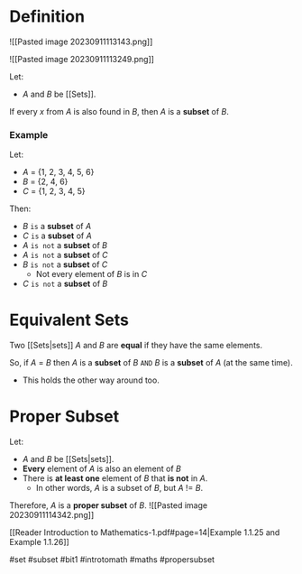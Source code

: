 
# Definition

![[Pasted image 20230911113143.png]]

![[Pasted image 20230911113249.png]]

Let:
- *A* and *B* be [[Sets]].

If every *x* from *A* is also found in *B*, then *A* is a **subset** of *B*.
### Example

Let:
- *A* = {1, 2, 3, 4, 5, 6}
- *B* = {2, 4, 6}
- *C* = {1, 2, 3, 4, 5}

Then:
- *B* `is` a **subset** of *A*
- *C* `is` a **subset** of *A*
- *A* `is not` a **subset** of *B*
- *A* `is not` a **subset** of *C*
- *B* `is not` a **subset** of *C* 
	- Not every element of *B* is in *C*
- *C* `is not` a **subset** of *B*

# Equivalent Sets

Two [[Sets|sets]] *A* and *B* are **equal** if they have the same elements.

So, if *A* = *B* then *A* is a **subset** of *B* `AND` *B* is a **subset** of *A* (at the same time).
- This holds the other way around too.

# Proper Subset

Let:
- *A* and *B* be [[Sets|sets]].
- **Every** element of *A* is also an element of *B*
- There is **at least one** element of *B* that **is not** in *A*.
	- In other words, *A* is a subset of *B*, but *A* != *B*.

Therefore, *A* is a **proper subset** of *B*.
![[Pasted image 20230911114342.png]]

[[Reader Introduction to Mathematics-1.pdf#page=14|Example 1.1.25 and Example 1.1.26]]


#set #subset #bit1 #introtomath #maths #propersubset

